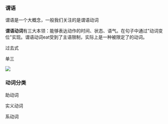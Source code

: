 ### 谓语

谓语是一个大概念，一般我们关注的是谓语动词

**谓语动词**有三大本领：能够表达动作的时间、状态、语气。在句子中通过"动词变位"实现。谓语动词eat受到了主语限制，实际上是一种被限定了的动词。

过去式

单三

![](https://pic3.zhimg.com/v2-6cd9d11317a3d63061435412870da1e6_r.jpg)



### 动词分类

助动词

实义动词

系动词